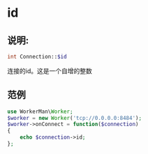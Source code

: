 # id

## 说明:
```php
int Connection::$id
```

连接的id。这是一个自增的整数


## 范例


```php
use WorkerMan\Worker;
$worker = new Worker('tcp://0.0.0.0:8484');
$worker->onConnect = function($connection)
{
    echo $connection->id;
};
```

